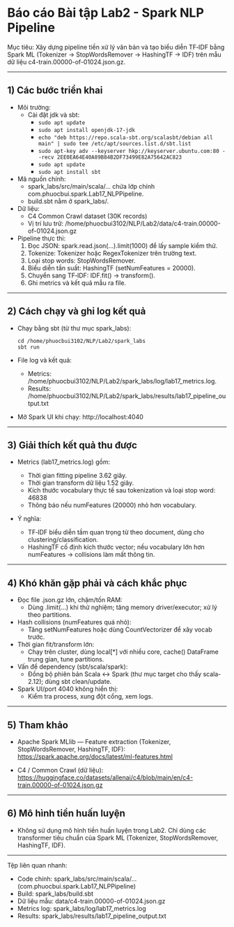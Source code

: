 # Báo cáo Bài tập Lab2 - Spark NLP Pipeline

Mục tiêu: Xây dựng pipeline tiền xử lý văn bản và tạo biểu diễn TF‑IDF bằng Spark ML (Tokenizer → StopWordsRemover → HashingTF → IDF) trên mẫu dữ liệu c4-train.00000-of-01024.json.gz.

---

## 1) Các bước triển khai
- Môi trường:
  - Cài đặt jdk và sbt:
    - `sudo apt update`
    - `sudo apt install openjdk-17-jdk`
    - `echo "deb https://repo.scala-sbt.org/scalasbt/debian all main" | sudo tee /etc/apt/sources.list.d/sbt.list`
    - `sudo apt-key adv --keyserver hkp://keyserver.ubuntu.com:80 --recv 2EE0EA64E40A89B84B2DF73499E82A75642AC823`
    - `sudo apt update`
    - `sudo apt install sbt`
- Mã nguồn chính:
  - spark_labs/src/main/scala/... chứa lớp chính com.phuocbui.spark.Lab17_NLPPipeline.
  - build.sbt nằm ở spark_labs/.
- Dữ liệu:
  - C4 Common Crawl dataset (30K records)
  - Vị trí lưu trữ: /home/phuocbui3102/NLP/Lab2/data/c4-train.00000-of-01024.json.gz
- Pipeline thực thi:
  1. Đọc JSON: spark.read.json(...).limit(1000) để lấy sample kiểm thử.
  2. Tokenize: Tokenizer hoặc RegexTokenizer trên trường text.
  3. Loại stop words: StopWordsRemover.
  4. Biểu diễn tần suất: HashingTF (setNumFeatures = 20000).
  5. Chuyển sang TF‑IDF: IDF.fit() → transform().
  6. Ghi metrics và kết quả mẫu ra file.

---

## 2) Cách chạy và ghi log kết quả
- Chạy bằng sbt (từ thư mục spark_labs):
  ```
  cd /home/phuocbui3102/NLP/Lab2/spark_labs
  sbt run
  ```

- File log và kết quả:
  - Metrics: /home/phuocbui3102/NLP/Lab2/spark_labs/log/lab17_metrics.log.
  - Results: /home/phuocbui3102/NLP/Lab2/spark_labs/results/lab17_pipeline_output.txt

- Mở Spark UI khi chạy: http://localhost:4040

---

## 3) Giải thích kết quả thu được
- Metrics (lab17_metrics.log) gồm:
  - Thời gian fitting pipeline 3.62 giây.
  - Thời gian transform dữ liệu 1.52 giây.
  - Kích thước vocabulary thực tế sau tokenization và loại stop word: 46838
  - Thông báo nếu numFeatures (20000) nhỏ hơn vocabulary.

- Ý nghĩa:
  - TF‑IDF biểu diễn tầm quan trọng từ theo document, dùng cho clustering/classification.
  - HashingTF cố định kích thước vector; nếu vocabulary lớn hơn numFeatures → collisions làm mất thông tin.

---

## 4) Khó khăn gặp phải và cách khắc phục
- Đọc file .json.gz lớn, chậm/tốn RAM:
  - Dùng .limit(...) khi thử nghiệm; tăng memory driver/executor; xử lý theo partitions.
- Hash collisions (numFeatures quá nhỏ):
  - Tăng setNumFeatures hoặc dùng CountVectorizer để xây vocab trước.
- Thời gian fit/transform lớn:
  - Chạy trên cluster, dùng local[*] với nhiều core, cache() DataFrame trung gian, tune partitions.
- Vấn đề dependency (sbt/scala/spark):
  - Đồng bộ phiên bản Scala ↔ Spark (thư mục target cho thấy scala-2.12); dùng sbt clean/update.
- Spark UI/port 4040 không hiển thị:
  - Kiểm tra process, xung đột cổng, xem logs.

---

## 5) Tham khảo
- Apache Spark MLlib — Feature extraction (Tokenizer, StopWordsRemover, HashingTF, IDF): https://spark.apache.org/docs/latest/ml-features.html

- C4 / Common Crawl (dữ liệu): https://huggingface.co/datasets/allenai/c4/blob/main/en/c4-train.00000-of-01024.json.gz

---

## 6) Mô hình tiền huấn luyện
- Không sử dụng mô hình tiền huấn luyện trong Lab2. Chỉ dùng các transformer tiêu chuẩn của Spark ML (Tokenizer, StopWordsRemover, HashingTF, IDF).

---

Tệp liên quan nhanh:
- Code chính: spark_labs/src/main/scala/... (com.phuocbui.spark.Lab17_NLPPipeline)
- Build: spark_labs/build.sbt
- Dữ liệu mẫu: data/c4-train.00000-of-01024.json.gz
- Metrics log: spark_labs/log/lab17_metrics.log
- Results: spark_labs/results/lab17_pipeline_output.txt
